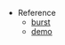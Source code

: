 - Reference
  - [burst](https://mojs.github.io/tutorials/burst/#burst-2)
  - [demo](https://codepen.io/sol0mka/pen/BzRvEM/cb910fce2e9ed27f902ae7f895bbb9ac)
